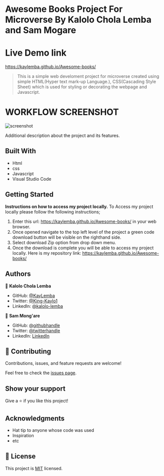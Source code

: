 # Awesome Books Project For Microverse By Kalolo Chola Lemba and Sam Mogare

# Live Demo link
https://kaylemba.github.io/Awesome-books/

> This is a simple web develoment project for microverse created using simple HTML(Hyper text mark-up Language.), CSS(Cascading Style Sheet) which is used for styling or decorating the webpage and Javascript.
# WORKFLOW SCREENSHOT 
![screenshot](Nav.png)

Additional description about the project and its features.

## Built With

- Html
- css
- Javascript
- Visual Studio Code

## Getting Started

**Instructions on how to access my project locally.**
 To Access my project locally please follow the following instructions;
1. Enter this url:  https://kaylemba.github.io/Awesome-books/ in your web browser.
2. Once opened navigate to the top left level of the project a green code download button will be visible on the righthand side.
3. Select download Zip option from drop down menu.
4. Once the download is complete you will be able to access my project locally.
Here is my repository link:  https://kaylemba.github.io/Awesome-books/


## Authors

👤 **Kalolo Chola Lemba**
- GitHub: [@KayLemba](https://github.com/KayLemba)
- Twitter: [@King-Kaylo1](https://twitter.com/King_Kaylo1) 
- LinkedIn: [@kalolo-lemba](https://www.linkedin.com/in/https://www.linkedin.com/in/kalolo-lemba-41a8339a/-41a8339a/)



👤 **Sam Mong'are**

- GitHub: [@githubhandle](https://github.com/Mosams/)
- Twitter: [@twitterhandle](https://twitter.com/sam_mongare)
- LinkedIn: [LinkedIn](https://www.linkedin.com/in/sammy-mongare-b8288310b/)

## 🤝 Contributing

Contributions, issues, and feature requests are welcome!

Feel free to check the [issues page](../../issues/).

## Show your support

Give a ⭐️ if you like this project!

## Acknowledgments

- Hat tip to anyone whose code was used
- Inspiration
- etc

## 📝 License

This project is [MIT](./MIT.md) licensed.
